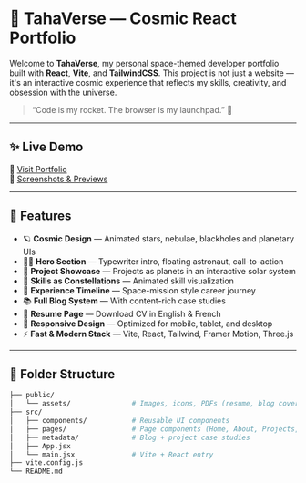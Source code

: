 # 🌌 TahaVerse — Cosmic React Portfolio

Welcome to **TahaVerse**, my personal space-themed developer portfolio built with **React**, **Vite**, and **TailwindCSS**. This project is not just a website — it's an interactive cosmic experience that reflects my skills, creativity, and obsession with the universe.

> “Code is my rocket. The browser is my launchpad.” 🚀

---

## ✨ Live Demo

🔗 [Visit Portfolio](https://yourdomain.com)  
📸 [Screenshots & Previews](#screenshots)

---

## 🧠 Features

- 🪐 **Cosmic Design** — Animated stars, nebulae, blackholes and planetary UIs  
- 👨‍🚀 **Hero Section** — Typewriter intro, floating astronaut, call-to-action  
- 🌌 **Project Showcase** — Projects as planets in an interactive solar system  
- 🔭 **Skills as Constellations** — Animated skill visualization  
- 🚀 **Experience Timeline** — Space-mission style career journey  
- 📚 **Full Blog System** — With content-rich case studies  
- 📄 **Resume Page** — Download CV in English & French  
- 🌠 **Responsive Design** — Optimized for mobile, tablet, and desktop  
- ⚡ **Fast & Modern Stack** — Vite, React, Tailwind, Framer Motion, Three.js  

---

## 📁 Folder Structure

```bash
├── public/
│   └── assets/               # Images, icons, PDFs (resume, blog covers)
├── src/
│   ├── components/           # Reusable UI components
│   ├── pages/                # Page components (Home, About, Projects, Resume)
│   ├── metadata/             # Blog + project case studies
│   ├── App.jsx
│   └── main.jsx              # Vite + React entry
├── vite.config.js
└── README.md
